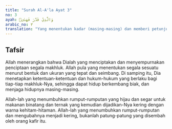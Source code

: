 ```yaml
---
title: "Surah Al-A'la Ayat 3"
no: 3
ayah: وَالَّذِيْ قَدَّرَ فَهَدٰىۖ 
arabic_no: ٣
translation: "Yang menentukan kadar (masing-masing) dan memberi petunjuk,"
---
```


## Tafsir

Allah menerangkan bahwa Dialah yang menciptakan dan menyempurnakan penciptaan segala makhluk. Allah pula yang menentukan segala sesuatu menurut bentuk dan ukuran yang tepat dan seimbang. Di samping itu, Dia menetapkan ketentuan-ketentuan dan hukum-hukum yang berlaku bagi tiap-tiap makhluk-Nya, sehingga dapat hidup berkembang biak, dan menjaga hidupnya masing-masing.

Allah-lah yang menumbuhkan rumput-rumputan yang hijau dan segar untuk makanan binatang dan ternak yang kemudian dijadikan-Nya kering dengan warna kehitam-hitaman. Allah-lah yang menumbuhkan rumput-rumputan dan mengubahnya menjadi kering, bukanlah patung-patung yang disembah oleh orang kafir itu.